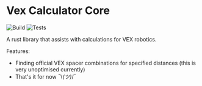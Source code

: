 # Vex Calculator Core

![Build](https://github.com/glowcouch/vex-calculator-core/actions/workflows/build.yml/badge.svg) ![Tests](https://github.com/glowcouch/vex-calculator-core/actions/workflows/tests.yml/badge.svg)

A rust library that assists with calculations for VEX robotics.

Features:
* Finding official VEX spacer combinations for specified distances (this is very unoptimised currently)
* That's it for now ¯\\_(ツ)_/¯

